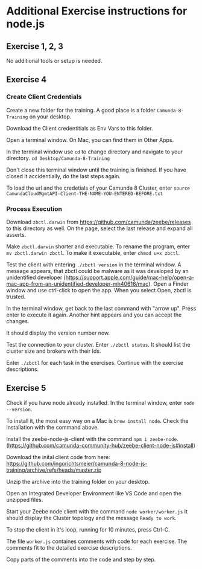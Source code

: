 # Additional Exercise instructions for node.js

## Exercise 1, 2, 3

No additional tools or setup is needed.

## Exercise 4

### Create Client Credentials

Create a new folder for the training. A good place is a folder `Camunda-8-Training` on your desktop.

Download the Client credentitials as Env Vars to this folder.

Open a terminal window. On Mac, you can find them in Other Apps.

In the terminal window use `cd` to change directory and navigate to your directory. `cd Desktop/Camunda-8-Training`

Don't close this terminal window until the training is finished. If you have closed it accidentially, do the last steps again.

To load the url and the credetials of your Camunda 8 Cluster, enter `source CamundaCloudMgmtAPI-Client-THE-NAME-YOU-ENTERED-BEFORE.txt`

### Process Execution

Download `zbctl.darwin` from https://github.com/camunda/zeebe/releases to this directory as well. On the page, select the last release and expand all asserts.

Make `zbctl.darwin` shorter and executable. To rename the program, enter `mv zbctl.darwin zbctl`. To make it executable, enter `chmod u+x zbctl`.

Test the client with entering `./zbctl version` in the terminal window. A message appears, that zbctl could be malware as it was developed by an unidentified developer (https://support.apple.com/guide/mac-help/open-a-mac-app-from-an-unidentified-developer-mh40616/mac). Open a Finder window and use ctrl-click to open the app. When you select Open, zbctl is trusted.  

In the terminal window, get back to the last command with "arrow up". Press enter to execute it again. Another hint appears and you can accept the changes. 

It should display the version number now.

Test the connection to your cluster. Enter `./zbctl status`. It should list the cluster size and brokers with their Ids.

Enter `./zbctl` for each task in the exercises. Continue with the exercise descriptions.

## Exercise 5

Check if you have node already installed. In the terminal window, enter `node --version`.

To install it, the most easy way on a Mac is `brew install node`. Check the installation with the command above.

Install the zeebe-node-js-client with the command `npm i zeebe-node`. (https://github.com/camunda-community-hub/zeebe-client-node-js#install)

Download the inital client code from here: https://github.com/ingorichtsmeier/camunda-8-node-js-training/archive/refs/heads/master.zip

Unzip the archive into the training folder on your desktop.

Open an Integrated Developer Environment like VS Code and open the unzipped files.

Start your Zeebe node client with the command `node worker/worker.js` It should display the Cluster topology and the message `Ready to work`.

To stop the client in it's loop, running for 10 minutes, press Ctrl-C.

The file `worker.js` containes comments with code for each exercise. The comments fit to the detailed exercise descriptions.

Copy parts of the comments into the code and step by step.
